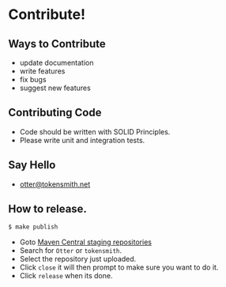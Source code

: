 # Contribute! 

## Ways to Contribute
 - update documentation
 - write features
 - fix bugs
 - suggest new features
 
## Contributing Code
 - Code should be written with SOLID Principles.
 - Please write unit and integration tests.

## Say Hello
 - otter@tokensmith.net

## How to release.
```bash
$ make publish
```

- Goto [Maven Central staging repositories](https://oss.sonatype.org/#stagingRepositories)
- Search for `Otter` or `tokensmith`.
- Select the repository just uploaded.
- Click `close` it will then prompt to make sure you want to do it.
- Click `release` when its done.
